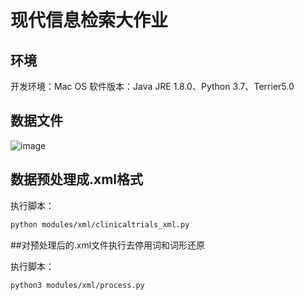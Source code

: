 # 现代信息检索大作业
## 环境
开发环境：Mac OS
软件版本：Java JRE 1.8.0、Python 3.7、Terrier5.0

## 数据文件
![image](https://github.com/KunchiLiu/IR-terrier/tree/master/images/datapath.png)

## 数据预处理成.xml格式

执行脚本：

```zsh
python modules/xml/clinicaltrials_xml.py
```
##对预处理后的.xml文件执行去停用词和词形还原

执行脚本：

```zsh
python3 modules/xml/process.py
```
